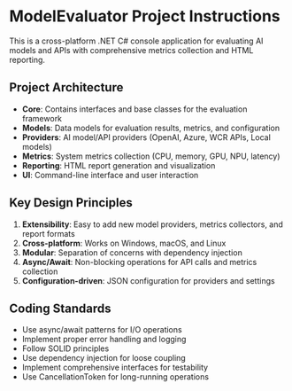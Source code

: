 <!-- Use this file to provide workspace-specific custom instructions to Copilot. For more details, visit https://code.visualstudio.com/docs/copilot/copilot-customization#_use-a-githubcopilotinstructionsmd-file -->

# ModelEvaluator Project Instructions

This is a cross-platform .NET C# console application for evaluating AI models and APIs with comprehensive metrics collection and HTML reporting.

## Project Architecture

- **Core**: Contains interfaces and base classes for the evaluation framework
- **Models**: Data models for evaluation results, metrics, and configuration
- **Providers**: AI model/API providers (OpenAI, Azure, WCR APIs, Local models)
- **Metrics**: System metrics collection (CPU, memory, GPU, NPU, latency)
- **Reporting**: HTML report generation and visualization
- **UI**: Command-line interface and user interaction

## Key Design Principles

1. **Extensibility**: Easy to add new model providers, metrics collectors, and report formats
2. **Cross-platform**: Works on Windows, macOS, and Linux
3. **Modular**: Separation of concerns with dependency injection
4. **Async/Await**: Non-blocking operations for API calls and metrics collection
5. **Configuration-driven**: JSON configuration for providers and settings

## Coding Standards

- Use async/await patterns for I/O operations
- Implement proper error handling and logging
- Follow SOLID principles
- Use dependency injection for loose coupling
- Implement comprehensive interfaces for testability
- Use CancellationToken for long-running operations
